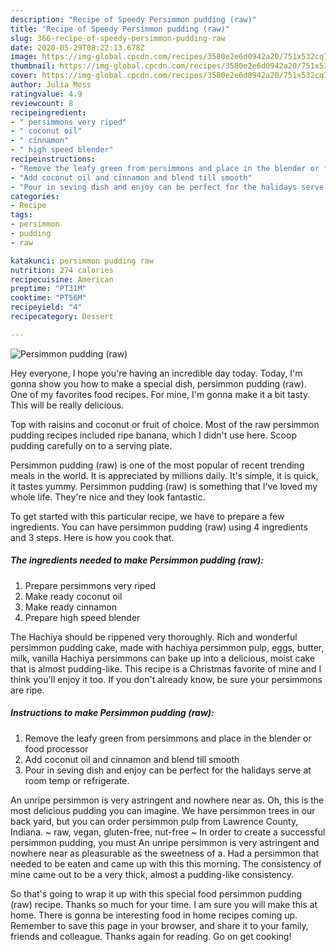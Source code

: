 ```yaml
---
description: "Recipe of Speedy Persimmon pudding (raw)"
title: "Recipe of Speedy Persimmon pudding (raw)"
slug: 366-recipe-of-speedy-persimmon-pudding-raw
date: 2020-05-29T08:22:13.678Z
image: https://img-global.cpcdn.com/recipes/3580e2e6d0942a20/751x532cq70/persimmon-pudding-raw-recipe-main-photo.jpg
thumbnail: https://img-global.cpcdn.com/recipes/3580e2e6d0942a20/751x532cq70/persimmon-pudding-raw-recipe-main-photo.jpg
cover: https://img-global.cpcdn.com/recipes/3580e2e6d0942a20/751x532cq70/persimmon-pudding-raw-recipe-main-photo.jpg
author: Julia Moss
ratingvalue: 4.9
reviewcount: 8
recipeingredient:
- " persimmons very riped"
- " coconut oil"
- " cinnamon"
- " high speed blender"
recipeinstructions:
- "Remove the leafy green from persimmons and place in the blender or food processor"
- "Add coconut oil and cinnamon and blend till smooth"
- "Pour in seving dish and enjoy can be perfect for the halidays serve at room temp or refrigerate."
categories:
- Recipe
tags:
- persimmon
- pudding
- raw

katakunci: persimmon pudding raw 
nutrition: 274 calories
recipecuisine: American
preptime: "PT31M"
cooktime: "PT56M"
recipeyield: "4"
recipecategory: Dessert

---
```



![Persimmon pudding (raw)](https://img-global.cpcdn.com/recipes/3580e2e6d0942a20/751x532cq70/persimmon-pudding-raw-recipe-main-photo.jpg)

Hey everyone, I hope you're having an incredible day today. Today, I'm gonna show you how to make a special dish, persimmon pudding (raw). One of my favorites food recipes. For mine, I'm gonna make it a bit tasty. This will be really delicious.

Top with raisins and coconut or fruit of choice. Most of the raw persimmon pudding recipes included ripe banana, which I didn&#39;t use here. Scoop pudding carefully on to a serving plate.

Persimmon pudding (raw) is one of the most popular of recent trending meals in the world. It is appreciated by millions daily. It's simple, it is quick, it tastes yummy. Persimmon pudding (raw) is something that I've loved my whole life. They're nice and they look fantastic.


To get started with this particular recipe, we have to prepare a few ingredients. You can have persimmon pudding (raw) using 4 ingredients and 3 steps. Here is how you cook that.

<!--inarticleads1-->

##### The ingredients needed to make Persimmon pudding (raw):

1. Prepare  persimmons very riped
1. Make ready  coconut oil
1. Make ready  cinnamon
1. Prepare  high speed blender


The Hachiya should be rippened very thoroughly. Rich and wonderful persimmon pudding cake, made with hachiya persimmon pulp, eggs, butter, milk, vanilla Hachiya persimmons can bake up into a delicious, moist cake that is almost pudding-like. This recipe is a Christmas favorite of mine and I think you&#39;ll enjoy it too. If you don&#39;t already know, be sure your persimmons are ripe. 

<!--inarticleads2-->

##### Instructions to make Persimmon pudding (raw):

1. Remove the leafy green from persimmons and place in the blender or food processor
1. Add coconut oil and cinnamon and blend till smooth
1. Pour in seving dish and enjoy can be perfect for the halidays serve at room temp or refrigerate.


An unripe persimmon is very astringent and nowhere near as. Oh, this is the most delicious pudding you can imagine. We have persimmon trees in our back yard, but you can order persimmon pulp from Lawrence County, Indiana. ~ raw, vegan, gluten-free, nut-free ~ In order to create a successful persimmon pudding, you must An unripe persimmon is very astringent and nowhere near as pleasurable as the sweetness of a. Had a persimmon that needed to be eaten and came up with this this morning. The consistency of mine came out to be a very thick, almost a pudding-like consistency. 

So that's going to wrap it up with this special food persimmon pudding (raw) recipe. Thanks so much for your time. I am sure you will make this at home. There is gonna be interesting food in home recipes coming up. Remember to save this page in your browser, and share it to your family, friends and colleague. Thanks again for reading. Go on get cooking!
